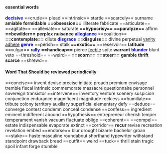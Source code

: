 #### essential words
<b><mark style="background: transparent; color: blue">decisive</mark></b> ==crude== plead ==intrinsic== startle ==scarcely== surname **amiable** **formidable** **==obsession==** illiterate fabricate ==articulate== ==agitate== ==alleviate== saturate **==hypocrisy==** **==paralyze==** affirm **==bewilder==** **perplex** **nuisance** <b><mark style="background: transparent; color: blue">allegiance</mark></b> ==coalition== **==contemplate==** dilute <b><mark style="background: transparent; color: blue">disgrace</mark></b> **==disguise==** divine perpetual <u>vanity</u> <u>adhere</u> <b><mark style="background: transparent; color: blue">genre</mark></b> ==perish== stalk **==exotic==** ==reservoir== **latitude** ==vulgar== <b><mark style="background: transparent; color: blue">rally</mark></b> **==handicap==** pierce <u>feeble</u> spite **warrant** <b><mark style="background: transparent; color: blue">blunder</mark></b> blunt veto ==threshold== ==weird== **==scorn==** **==steer==** **gamble** **thrift** **scarce** ==shrewd== 

#### Word That Should be reviewed periodically
==concise== invent devise precise initiate preach premium envisage tremble fiscal intrinsic commemorate massacre questionnaire personnel sovereign transistor ==intervene== inventory venture scenery suspicion conjunction endurance magnificent magnitude reckless ==humiliate== tribute colony territory auxiliary superficial elementary defy ==deduce== converge contest condemn conceal condense ==confess== ingredient eminent indifferent abound ==hypothesis== entrepreneur cherish temper temperament vanish vacuum fluctuate oblige ==coherent== ==compel== estate indispensable evaporate extinct ==corridor== **recur** revise recreation revelation embed ==endorse== blur drought bizarre bachelor groan ==stake== haste masculine roundabout shorthand typewriter withstand standpoint drawback breed ==outfit== weird ==tuck== thrill stain tragic spoil infant forge stumble 

